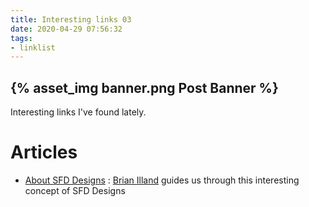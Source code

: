 ```yaml
---
title: Interesting links 03
date: 2020-04-29 07:56:32
tags:
- linklist
---
```


{% asset_img banner.png Post Banner %}
---

Interesting links I've found lately.


# Articles

- [About SFD Designs](https://brianilland.me/2019/04/12/building-a-sfd-in-dynamics-365-and-the-power-platform/) : [Brian Illand](https://brianilland.me/about-me/) guides us through this interesting concept of SFD Designs